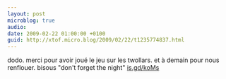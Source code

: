 ```yaml
---
layout: post
microblog: true
audio: 
date: 2009-02-22 01:00:00 +0100
guid: http://xtof.micro.blog/2009/02/22/t1235774837.html
---
```

dodo. merci pour avoir joué le jeu sur les twollars. et à demain pour nous renflouer. bisous  "don't forget the night"  [is.gd/koMs](http://is.gd/koMs)
